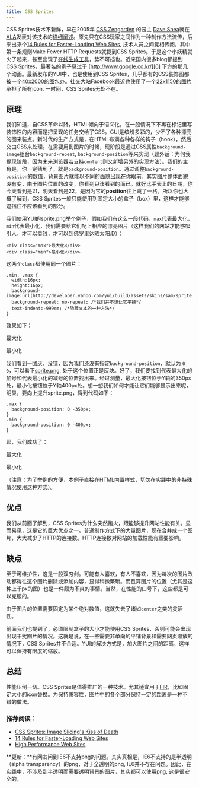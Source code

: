 ```yaml
---
title: CSS Sprites
---
```

CSS Sprites技术不新鲜，早在2005年 [CSS Zengarden][0] 的园主 [Dave Shea][1]就在[ALA][2]发表对该技术的[详细阐述][3]。原先只在CSS玩家之间作为一种制作方法流传，后来出来个[14 Rules for Faster-Loading Web Sites][4], 技术人员之间竞相传阅，其中第一条规则Make Fewer HTTP Requests就提到CSS Sprites。于是这个小妖精就火了起来，甚至出现了[在线生成工具][5]，势不可挡也。近来国内很多blog都提到CSS Sprites，最著名的例子莫过于 [http://www.google.co.kr/][6] 下方的那几个动画。最新发布的YUI中，也是使用到CSS Sprites，几乎都有的CSS装饰图都被一个[40x2000的图][7]包办。社交大站Facebook最近也使用了一个[22x1150的图片][8]承担了所有icon. 一时间，CSS Sprites无处不在。

## 原理

我们知道，自CSS革命以降，HTML倾向于语义化，在一般情况下不再在标记里写装饰性的内容而是把呈现的任务交给了CSS。GUI是缤纷多彩的，少不了各种漂亮的图来装点。新时代的生产方式是，在HTML布满各种各样的钩子（hook），然后交由CSS来处理。在需要用到图片的时候，现阶段是通过CSS属性`background-image`组合`background-repeat`, `background-position`等来实现（题外话：为何我提现阶段，因为未来浏览器若支持`content`则又新增另外的实现方法）。我们的主角是，你一定猜到了，就是`background-position`。通过调整`background-position`的数值，背景图片就能以不同的面貌出现在你眼前。其实图片整体面貌没有变，由于图片位置的改变，你看到只该看到的而已。就好比手表上的日期，你今天看到是21，明天看到是22，是因为它的**position**往上跳了一格。所以你也大概了解到，CSS Sprites一般只能使用到固定大小的盒子（box）里，这样才能够遮挡住不应该看到的部分。

我们使用YUI的sprite.png举个例子，假如我们有这么一段代码，`max`代表最大化，`min`代表最小化，我们需要给它们配上相应的漂亮图片（这样我们的网站才能够吸引人，才可以卖钱，才可以到佛罗里达晒太阳:D）：

    <div class="max">最大化</div>
    <div class="min">最小化</div>

这两个`class`都使用同一个图片：

    .min, .max {
      width:16px;
      height:16px;
      background-image:url(http://developer.yahoo.com/yui/build/assets/skins/sam/sprite.png);
      background-repeat: no-repeat; /*我们并不想让它平铺*/
      text-indent:-999em; /*隐藏文本的一种方法*/
    }

效果如下：

最大化

最小化

我们看到一团灰，没错，因为我们还没有指定`background-position`，默认为 `0 0`，可以看下[sprite.png][7], 处于这个位置正是灰块。好了，我们要找到代表最大化的加号和代表最小化的减号的位置找出来。经过测量，最大化按钮位于Y轴的350px处，最小化按钮位于Y轴400px处。想一想我们如何才能让它们能够显示出来呢，明显，要向上提升sprite.png，得到代码如下：

    .max {
      background-position: 0 -350px;
    }
    .min {
      background-position: 0 -400px;
    }

耶，我们成功了：

最大化

最小化

（注意：为了举例的方便，本例子直接在HTML内置样式，切勿在实践中的非特殊情况使用这种方式）。

## 优点

我们从前面了解到，CSS Sprites为什么突然跑火，跟能够提升网站性能有关。显而易见，这是它的巨大优点之一。普通制作方式下的大量图片，现在合并成一个图片，大大减少了HTTP的连接数。HTTP连接数对网站的加载性能有重要影响。

## 缺点

至于可维护性，这是一般双刃剑。可能有人喜欢，有人不喜欢，因为每次的图片改动都得往这个图片删除或添加内容，显得稍微繁琐。而且算图片的位置（尤其是这种上千px的图）也是一件颇为不爽的事情。当然，在性能的口号下，这些都是可以克服的。

由于图片的位置需要固定为某个绝对数值，这就失去了诸如`center`之类的灵活性。

前面我们也提到了，必须限制盒子的大小才能使用CSS Sprites，否则可能会出现出现干扰图片的情况。这就是说，在一些需要非单向的平铺背景和需要网页缩放的情况下，CSS Sprites并不合适。YUI的解决方式是，加大图片之间的距离，这样可以保持有限度的缩放。

## 总结

性能压倒一切。CSS Sprites是值得推广的一种技术。尤其适宜用于[FIR][9]，比如固定大小的icon替换。为保持兼容性，图片中的各个部分保持一定的距离是一种不错的做法。

### 推荐阅读：

* [CSS Sprites: Image Slicing's Kiss of Death][3]
* [14 Rules for Faster-Loading Web Sites][4]
* [High Performance Web Sites][10]

**更新：**有网友问到IE6不支持png的问题。其实真相是，IE6不支持的是半透明（alpha transparency）的png，对于全透明的png, IE6并不存在问题。因此，在实践中，不涉及到半透明而需要透明背景的图片，其实都可以使用png, 这是很安全的。

[0]: http://csszengarden.com/
[1]: http://www.mezzoblue.com/
[2]: http://www.alistapart.com/
[3]: http://www.alistapart.com/articles/sprites
[4]: http://stevesouders.com/examples/rules.php
[5]: http://www.csssprites.com/
[6]: http://www.google.co.kr/
[7]: http://developer.yahoo.com/yui/build/assets/skins/sam/sprite.png
[8]: http://static.ak.facebook.com/images/sprite/icons.png?db3
[9]: http://www.alistapart.com/articles/fir/
[10]: http://www.oreilly.com/catalog/9780596529307/index.html